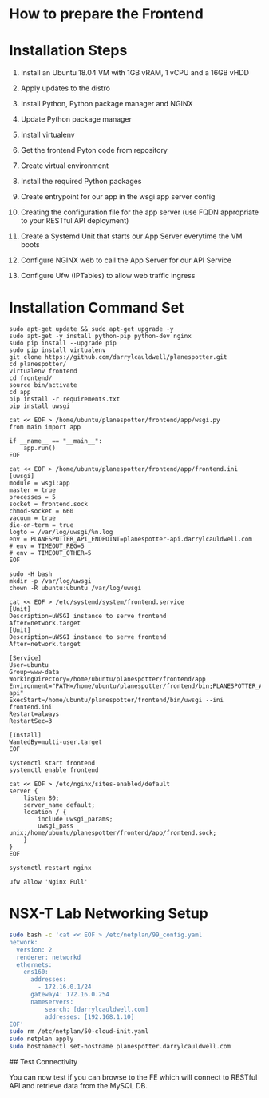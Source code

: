 How to prepare the Frontend
===========================

# Installation Steps

1. Install an Ubuntu 18.04 VM with 1GB vRAM, 1 vCPU and a 16GB vHDD

2. Apply updates to the distro

3. Install Python, Python package manager and NGINX

4. Update Python package manager

5. Install virtualenv

6. Get the frontend Pyton code from repository

7. Create virtual environment

8. Install the required Python packages

9. Create entrypoint for our app in the wsgi app server config

10. Creating the configuration file for the app server (use FQDN appropriate to your RESTful API deployment)

11. Create a Systemd Unit that starts our App Server everytime the VM boots

12. Configure NGINX web to call the App Server for our API Service

13. Configure Ufw (IPTables) to allow web traffic ingress

# Installation Command Set

```shell
sudo apt-get update && sudo apt-get upgrade -y
sudo apt-get -y install python-pip python-dev nginx
sudo pip install --upgrade pip
sudo pip install virtualenv
git clone https://github.com/darrylcauldwell/planespotter.git
cd planespotter/
virtualenv frontend
cd frontend/
source bin/activate
cd app
pip install -r requirements.txt
pip install uwsgi

cat << EOF > /home/ubuntu/planespotter/frontend/app/wsgi.py
from main import app

if __name__ == "__main__":
    app.run()
EOF

cat << EOF > /home/ubuntu/planespotter/frontend/app/frontend.ini
[uwsgi]
module = wsgi:app
master = true
processes = 5
socket = frontend.sock
chmod-socket = 660
vacuum = true
die-on-term = true
logto = /var/log/uwsgi/%n.log
env = PLANESPOTTER_API_ENDPOINT=planespotter-api.darrylcauldwell.com
# env = TIMEOUT_REG=5
# env = TIMEOUT_OTHER=5
EOF

sudo -H bash
mkdir -p /var/log/uwsgi
chown -R ubuntu:ubuntu /var/log/uwsgi

cat << EOF > /etc/systemd/system/frontend.service
[Unit]
Description=uWSGI instance to serve frontend
After=network.target
[Unit]
Description=uWSGI instance to serve frontend
After=network.target

[Service]
User=ubuntu
Group=www-data
WorkingDirectory=/home/ubuntu/planespotter/frontend/app
Environment="PATH=/home/ubuntu/planespotter/frontend/bin;PLANESPOTTER_API_ENDPOINT=planespotter-api"
ExecStart=/home/ubuntu/planespotter/frontend/bin/uwsgi --ini frontend.ini
Restart=always
RestartSec=3

[Install]
WantedBy=multi-user.target
EOF

systemctl start frontend
systemctl enable frontend

cat << EOF > /etc/nginx/sites-enabled/default
server {
    listen 80;
    server_name default;
    location / {
        include uwsgi_params;
        uwsgi_pass unix:/home/ubuntu/planespotter/frontend/app/frontend.sock;
    }
}
EOF

systemctl restart nginx

ufw allow 'Nginx Full'
```

# NSX-T Lab Networking Setup

``` bash
sudo bash -c 'cat << EOF > /etc/netplan/99_config.yaml
network:
  version: 2
  renderer: networkd
  ethernets:
    ens160:
      addresses:
        - 172.16.0.1/24
      gateway4: 172.16.0.254
      nameservers:
          search: [darrylcauldwell.com]
          addresses: [192.168.1.10]
EOF'
sudo rm /etc/netplan/50-cloud-init.yaml
sudo netplan apply
sudo hostnamectl set-hostname planespotter.darrylcauldwell.com
```

## Test Connectivity

You can now test if you can browse to the FE which will connect to RESTful API and retrieve data from the MySQL DB.